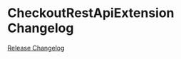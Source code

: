 # CheckoutRestApiExtension Changelog

[Release Changelog](https://github.com/spryker/checkout-rest-api-extension/releases)
